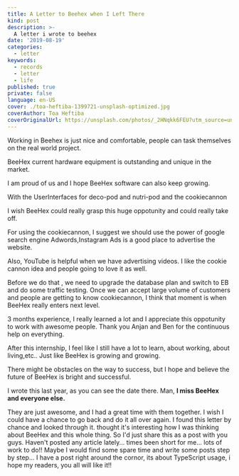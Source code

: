 ```yaml
---
title: A Letter to Beehex when I Left There
kind: post
description: >-
  A letter i wrote to beehex
date: '2019-08-19'
categories:
  - letter
keywords:
  - records
  - letter
  - life
published: true
private: false
language: en-US
cover: ./toa-heftiba-1399721-unsplash-optimized.jpg
coverAuthor: Toa Heftiba
coverOriginalUrl: https://unsplash.com/photos/_2HNqkk6FEU?utm_source=unsplash&utm_medium=referral&utm_content=creditCopyText
---
```


Working in Beehex is just nice and comfortable, people can task themselves on the real world project. 

BeeHex current hardware equipment is outstanding and unique in the market.

I am proud of us and I hope BeeHex software can also keep growing. 

With the UserInterfaces for deco-pod and nutri-pod and the cookiecannon

I wish BeeHex could really grasp this huge oppotunity and could really take off. 

For using the cookiecannon, I suggest we should use the power of google search engine Adwords,Instagram Ads is a good place to advertise the website. 

Also, YouTube is helpful when we have advertising videos. I like the cookie cannon idea and people going to love it as well. 

Before we do that , we need to upgrade the database plan and switch to EB and do some traffic testing. Once we can accept large volume of customers and people are getting to know cookiecannon, I think that moment is when BeeHex really enters next level. 

3 months experience, I really learned a lot and I appreciate this oppotunity to work with awesome people. Thank you Anjan and Ben for the continuous help on everything. 

After this internship, I feel like I still have a lot to learn, about working, about living,etc.. Just like BeeHex is growing and growing. 

There might be obstacles on the way to success, but I hope and believe the future of BeeHex is bright and successful.



I wrote this last year, as you can see the date there. Man, <strong>I miss BeeHex and everyone else.</strong> 

They are just awesome, and I had a great time with them together. I wish I could have a chance to go back and do it all over again.  I found this letter by chance and looked through it. thought it's interesting how I was thinking about BeeHex and this whole thing. So I'd just share this as a post with you guys. Haven't posted any article lately...  times been short for me... lots of work to do!! Maybe I would find some spare time and write some posts step by step... I have a post right around the cornor, its about TypeScript usage, i hope my readers, you all will like it!!